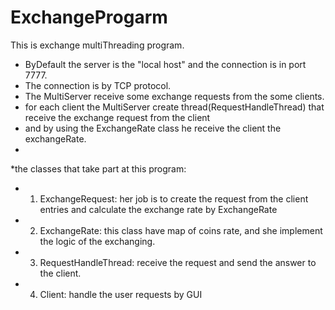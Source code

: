 # ExchangeProgarm

This is exchange multiThreading program.
 * ByDefault the server is the "local host" and the connection is in port 7777.
 * The connection is by TCP protocol.
 * The MultiServer receive some  exchange requests from the some clients.
 * for each client the MultiServer create thread(RequestHandleThread) that receive the exchange request from the client
 * and by using the ExchangeRate class he receive the client the exchangeRate.
 *
 *the classes that take part at this program:
 * 1) ExchangeRequest: her job is to create the request from the client entries and calculate the exchange rate by ExchangeRate
 * 2) ExchangeRate: this class have map of coins rate, and she implement the logic of the exchanging.
 * 3) RequestHandleThread: receive  the request and send the answer to the client.
 * 4) Client: handle the user requests by GUI
